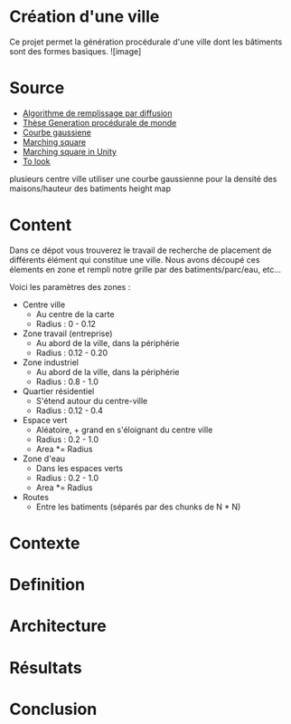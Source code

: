 # Création d'une ville
Ce projet permet la génération procédurale d'une ville dont les bâtiments sont des formes basiques.
 ![image]
# Source

*  [Algorithme de remplissage par diffusion](https://fr.wikipedia.org/wiki/Algorithme_de_remplissage_par_diffusion)
* [Thèse Generation procédurale de monde](https://tel.archives-ouvertes.fr/tel-00841373/document)
* [Courbe gaussiene](https://fr.wikipedia.org/wiki/Fonction_gaussienne)
* [Marching square](https://fr.wikipedia.org/wiki/Marching_squares)
* [Marching square in Unity](https://catlikecoding.com/unity/tutorials/marching-squares-series/)
* [To look](https://github.com/ProbableTrain/MapGenerator)
  
plusieurs centre ville
utiliser une courbe gaussienne pour la densité des maisons/hauteur des batiments
height map

# Content

Dans ce dépot vous trouverez le travail de recherche de placement de différents élément qui constitue une ville.
Nous avons découpé ces élements en zone et rempli notre grille par des batiments/parc/eau, etc...

Voici les paramètres des zones : 

  * Centre ville
    * Au centre de la carte
    * Radius : 0 - 0.12
  * Zone travail (entreprise)
    * Au abord de la ville, dans la périphérie
    * Radius : 0.12 - 0.20
  * Zone industriel
    * Au abord de la ville, dans la périphérie
    * Radius : 0.8 - 1.0
  * Quartier résidentiel
    * S'étend autour du centre-ville
    * Radius : 0.12 - 0.4
  * Espace vert
    * Aléatoire, + grand en s'éloignant du centre ville
    * Radius : 0.2 - 1.0
    * Area *= Radius
  * Zone d'eau
    * Dans les espaces verts
    * Radius : 0.2 - 1.0
    * Area *= Radius
 * Routes
   * Entre les batiments (séparés par des chunks de N * N)

# Contexte


# Definition

# Architecture

# Résultats

# Conclusion
